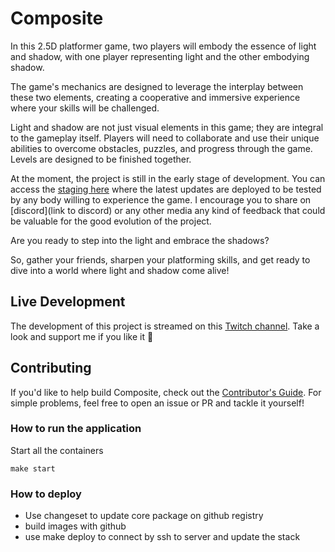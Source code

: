 # Composite

In this 2.5D platformer game, two players will embody the essence of light and shadow, with one player representing light and the other embodying shadow.

The game's mechanics are designed to leverage the interplay between these two elements, creating a cooperative and immersive experience where your skills will be challenged.

Light and shadow are not just visual elements in this game; they are integral to the gameplay itself. Players will need to collaborate and use their unique abilities to overcome obstacles, puzzles, and progress through the game. Levels are designed to be finished together.

At the moment, the project is still in the early stage of development. You can access the [staging here](http://staging.compositethegame.com/) where the latest updates are deployed to be tested by any body willing to experience the game. I encourage you to share on [discord](link to discord) or any other media any kind of feedback that could be valuable for the good evolution of the project.

Are you ready to step into the light and embrace the shadows?

So, gather your friends, sharpen your platforming skills, and get ready to dive into a world where light and shadow come alive!

## Live Development

The development of this project is streamed on this [Twitch channel](https://www.twitch.tv/elboursico). Take a look and support me if you like it 🙏

## Contributing

If you'd like to help build Composite, check out the [Contributor's Guide](https://github.com/benjaminbours/Composite/blob/master/CONTRIBUTING.md). For simple problems, feel free to open an issue or PR and tackle it yourself!

<!-- For more complex architecture decisions and experimental mad science, please open an RFC (Request For Comments) so we can brainstorm together effectively! -->

### How to run the application

Start all the containers

`make start`

### How to deploy

- Use changeset to update core package on github registry
- build images with github
- use make deploy to connect by ssh to server and update the stack
